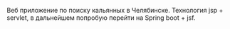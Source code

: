 Веб приложение по поиску кальянных в Челябинске.
Технология jsp + servlet, в дальнейшем попробую перейти на Spring boot + jsf. 
